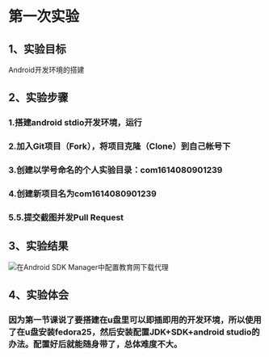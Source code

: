 # 第一次实验 
## 1、实验目标
Android开发环境的搭建
## 2、实验步骤
### 1.搭建android stdio开发环境，运行
### 2.加入Git项目（Fork），将项目克隆（Clone）到自己帐号下
### 3.创建以学号命名的个人实验目录：com1614080901239
### 4.创建新项目名为com1614080901239
### 5.5.提交截图并发Pull Request
## 3、实验结果
![在Android SDK Manager中配置教育网下载代理](https://github.com/symbatius/android-labs-2018/blob/master/com1614080901239/com1614080901239.png "配置教育网下载代理")
## 4、实验体会
### 因为第一节课说了要搭建在u盘里可以即插即用的开发环境，所以使用了在u盘安装fedora25，然后安装配置JDK+SDK+android studio的办法。配置好后就能随身带了，总体难度不大。
